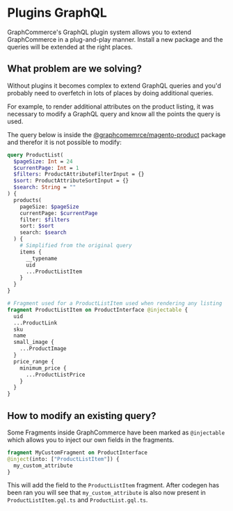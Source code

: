 # Plugins GraphQL

GraphCommerce's GraphQL plugin system allows you to extend GraphCommerce in a
plug-and-play manner. Install a new package and the queries will be extended at
the right places.

## What problem are we solving?

Without plugins it becomes complex to extend GraphQL queries and you'd probably
need to overfetch in lots of places by doing additional queries.

For example, to render additional attributes on the product listing, it was
necessary to modify a GraphQL query and know all the points the query is used.

The query below is inside the
[@graphcomemrce/magento-product](https://github.com/graphcommerce-org/graphcommerce/blob/main/packages/magento-product/components/ProductList/ProductList.graphql)
package and therefor it is not possible to modify:

```graphql
query ProductList(
  $pageSize: Int = 24
  $currentPage: Int = 1
  $filters: ProductAttributeFilterInput = {}
  $sort: ProductAttributeSortInput = {}
  $search: String = ""
) {
  products(
    pageSize: $pageSize
    currentPage: $currentPage
    filter: $filters
    sort: $sort
    search: $search
  ) {
    # Simplified from the original query
    items {
      __typename
      uid
      ...ProductListItem
    }
  }
}

# Fragment used for a ProductListItem used when rendering any listing
fragment ProductListItem on ProductInterface @injectable {
  uid
  ...ProductLink
  sku
  name
  small_image {
    ...ProductImage
  }
  price_range {
    minimum_price {
      ...ProductListPrice
    }
  }
}
```

## How to modify an existing query?

Some Fragments inside GraphCommerce have been marked as `@injectable` which
allows you to inject our own fields in the fragments.

```graphql
fragment MyCustomFragment on ProductInterface
@inject(into: ["ProductListItem"]) {
  my_custom_attribute
}
```

This will add the field to the `ProductListItem` fragment. After codegen has
been ran you will see that `my_custom_attribute` is also now present in
`ProductListItem.gql.ts` and `ProductList.gql.ts`.
